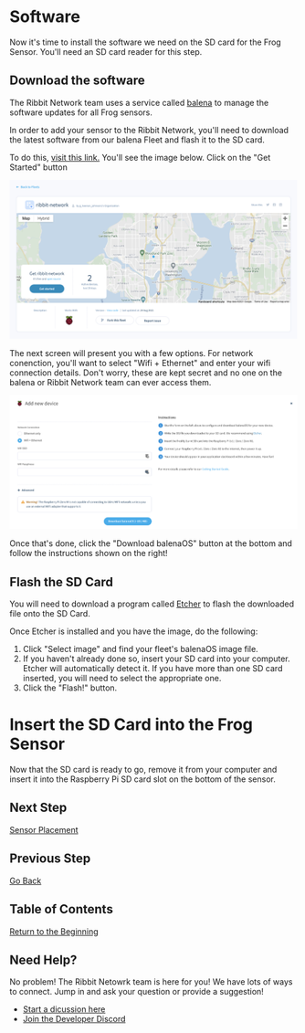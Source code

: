 # Software

Now it's time to install the software we need on the SD card for the Frog Sensor. You'll need an SD card reader for this step.

## Download the software
The Ribbit Network team uses a service called [balena](https://www.balena.io/) to manage the software updates for all Frog sensors.

In order to add your sensor to the Ribbit Network, you'll need to download the latest software from our balena Fleet and flash it to the SD card.

To do this, [visit this link.](https://hub.balena.io/g_keenan_johnson1/ribbit-network) You'll see the image below. Click on the "Get Started" button

![Balena Fleet](images/balena_fleet.png)

The next screen will present you with a few options. For network conenction, you'll want to select "Wifi + Ethernet" and enter your wifi connection details. Don't worry, these are kept secret and no one on the balena or Ribbit Network team can ever access them.

![Balena Download](images/balena_image_download.png)

Once that's done, click the "Download balenaOS" button at the bottom and follow the instructions shown on the right!

## Flash the SD Card

You will need to download a program called [Etcher](https://www.balena.io/etcher/) to flash the downloaded file onto the SD Card.

Once Etcher is installed and you have the image, do the following:

1. Click "Select image" and find your fleet's balenaOS image file.
2. If you haven't already done so, insert your SD card into your computer. Etcher will automatically detect it. If you have more than one SD card inserted, you will need to select the appropriate one.
3. Click the "Flash!" button.

# Insert the SD Card into the Frog Sensor
Now that the SD card is ready to go, remove it from your computer and insert it into the Raspberry Pi SD card slot on the bottom of the sensor.

## Next Step
[Sensor Placement](6-sensor-placement.md)

## Previous Step
[Go Back](4-electronics.md)

## Table of Contents
[Return to the Beginning](0-start-here.md)

## Need Help?
No problem! The Ribbit Netowrk team is here for you! We have lots of ways to connect. Jump in and ask your question or provide a suggestion!
* [Start a dicussion here](https://github.com/Ribbit-Network/ribbit-network-frog-sensor/discussions/new)
* [Join the Developer Discord](https://discord.gg/vq8PkDb2TC)